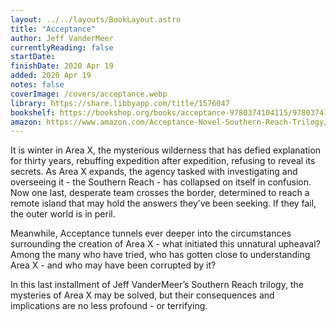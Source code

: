 ```yaml
---
layout: ../../layouts/BookLayout.astro
title: "Acceptance"
author: Jeff VanderMeer
currentlyReading: false
startDate: 
finishDate: 2020 Apr 19
added: 2020 Apr 19
notes: false
coverImage: /covers/acceptance.webp
library: https://share.libbyapp.com/title/1576047
bookshelf: https://bookshop.org/books/acceptance-9780374104115/9780374104115
amazon: https://www.amazon.com/Acceptance-Novel-Southern-Reach-Trilogy/dp/0374104115
---
```


It is winter in Area X, the mysterious wilderness that has defied explanation for thirty years, rebuffing expedition after expedition, refusing to reveal its secrets. As Area X expands, the agency tasked with investigating and overseeing it - the Southern Reach - has collapsed on itself in confusion. Now one last, desperate team crosses the border, determined to reach a remote island that may hold the answers they’ve been seeking. If they fail, the outer world is in peril.

Meanwhile, Acceptance tunnels ever deeper into the circumstances surrounding the creation of Area X - what initiated this unnatural upheaval? Among the many who have tried, who has gotten close to understanding Area X - and who may have been corrupted by it?

In this last installment of Jeff VanderMeer’s Southern Reach trilogy, the mysteries of Area X may be solved, but their consequences and implications are no less profound - or terrifying.

<!-- ### Notes & Highlights -->
